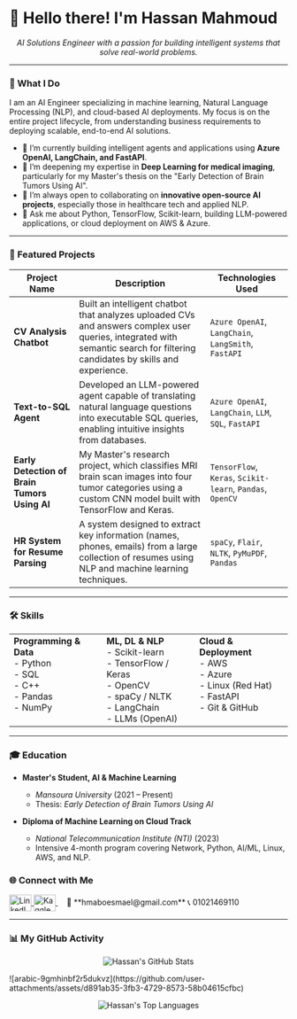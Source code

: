 # 👋 Hello there! I'm     Hassan Mahmoud 

<p align="center">
  <em>AI Solutions Engineer with a passion for building intelligent systems that solve real-world problems.</em>
</p>

---

### 🚀 What I Do

I am an AI Engineer specializing in machine learning, Natural Language Processing (NLP), and cloud-based AI deployments. My focus is on the entire project lifecycle, from understanding business requirements to deploying scalable, end-to-end AI solutions.

- 🔭 I’m currently building intelligent agents and applications using **Azure OpenAI, LangChain, and FastAPI**.
- 🌱 I’m deepening my expertise in **Deep Learning for medical imaging**, particularly for my Master's thesis on the "Early Detection of Brain Tumors Using AI".
- 👯 I’m always open to collaborating on **innovative open-source AI projects**, especially those in healthcare tech and applied NLP.
- 💬 Ask me about Python, TensorFlow, Scikit-learn, building LLM-powered applications, or cloud deployment on AWS & Azure.

---

### 📂 Featured Projects

| Project Name                                    | Description                                                                                                                                                               | Technologies Used                                               |
| ----------------------------------------------- | ------------------------------------------------------------------------------------------------------------------------------------------------------------------------- | --------------------------------------------------------------- |
| **CV Analysis Chatbot**                         | Built an intelligent chatbot that analyzes uploaded CVs and answers complex user queries, integrated with semantic search for filtering candidates by skills and experience. | `Azure OpenAI`, `LangChain`, `LangSmith`, `FastAPI`             |
| **Text-to-SQL Agent**                           | Developed an LLM-powered agent capable of translating natural language questions into executable SQL queries, enabling intuitive insights from databases.                  | `Azure OpenAI`, `LangChain`, `LLM`, `SQL`, `FastAPI`            |
| **Early Detection of Brain Tumors Using AI**    | My Master's research project, which classifies MRI brain scan images into four tumor categories using a custom CNN model built with TensorFlow and Keras.                     | `TensorFlow`, `Keras`, `Scikit-learn`, `Pandas`, `OpenCV`       |
| **HR System for Resume Parsing**                | A system designed to extract key information (names, phones, emails) from a large collection of resumes using NLP and machine learning techniques.                          | `spaCy`, `Flair`, `NLTK`, `PyMuPDF`, `Pandas`                   |

---

### 🛠 Skills

<table>
  <tr>
    <td valign="top" width="33%">
      <strong>Programming & Data</strong><br>
      - Python<br>
      - SQL<br>
      - C++<br>
      - Pandas<br>
      - NumPy<br>
    </td>
    <td valign="top" width="33%">
      <strong>ML, DL & NLP</strong><br>
      - Scikit-learn<br>
      - TensorFlow / Keras<br>
      - OpenCV<br>
      - spaCy / NLTK<br>
      - LangChain<br>
      - LLMs (OpenAI)<br>
    </td>
    <td valign="top" width="33%">
      <strong>Cloud & Deployment</strong><br>
      - AWS<br>
      - Azure<br>
      - Linux (Red Hat)<br>
      - FastAPI<br>
      - Git & GitHub<br>
    </td>
  </tr>
</table>

---

### 🎓 Education

- **Master's Student, AI & Machine Learning**
  - *Mansoura University* (2021 – Present)
  - Thesis: *Early Detection of Brain Tumors Using AI*

- **Diploma of Machine Learning on Cloud Track**
  - *National Telecommunication Institute (NTI)* (2023)
  - Intensive 4-month program covering Network, Python, AI/ML, Linux, AWS, and NLP.


### 🌐 Connect with Me

<p align="left">
  <a href="https://www.linkedin.com/in/hassan-mahmoud-abo-esmael-166016131/" target="blank">
    <img align="center" src="https://raw.githubusercontent.com/rahuldkjain/github-profile-readme-generator/master/src/images/icons/Social/linked-in-alt.svg" alt="LinkedIn Profile" height="30" width="40" />
  </a>
  <a href="[https://www.kaggle.com/hassanmahmoud97](https://www.kaggle.com/hmaboesmael)" target="blank">
    <img align="center" src="https://raw.githubusercontent.com/rahuldkjain/github-profile-readme-generator/master/src/images/icons/Social/kaggle.svg" alt="Kaggle Profile" height="30" width="40" />
  </a>
  &nbsp; &nbsp;
  📧 **hmaboesmael@gmail.com**
  📞 01021469110
</p>

---

### 📊 My GitHub Activity

<p align="center">
  <img src="https://github-readme-stats.vercel.app/api?username=hassan97mahmoud&show_icons=true&theme=tokyonight&hide_border=true&include_all_commits=true&count_private=true" alt="Hassan's GitHub Stats" />
</p>![arabic-9gmhinbf2r5dukvz](https://github.com/user-attachments/assets/d891ab35-3fb3-4729-8573-58b04615cfbc)

<p align="center">
  <img src="https://github-readme-stats.vercel.app/api/top-langs/?username=hassan97mahmoud&layout=compact&theme=tokyonight&hide_border=true" alt="Hassan's Top Languages" />
</p>
